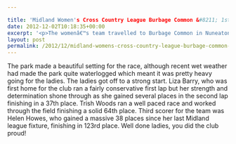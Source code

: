 ```yaml
---

title: 'Midland Women's Cross Country League Burbage Common &#8211; 1st December 2012'
date: 2012-12-02T10:18:35+00:00
excerpt: '<p>The womenâ€™s team travelled to Burbage Common in Nuneaton to compete in the 2nd fixture of the season in the Midlands league.</p>'
layout: post
permalink: /2012/12/midland-womens-cross-country-league-burbage-common-1st-december-2012/
---
```

The park made a beautiful setting for the race, although recent wet weather had made the park quite waterlogged which meant it was pretty heavy going for the ladies. The ladies got off to a strong start. Liza Barry, who was first home for the club ran a fairly conservative first lap but her strength and determination shone through as she gained several places in the second lap finishing in a 37th place. Trish Woods ran a well paced race and worked through the field finishing a solid 64th place. Third scorer for the team was Helen Howes, who gained a massive 38 places since her last Midland league fixture, finishing in 123rd place. Well done ladies, you did the club proud!</p>